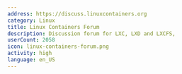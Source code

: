 ```yaml
---
address: https://discuss.linuxcontainers.org
category: Linux
title: Linux Containers Forum
description: Discussion forum for LXC, LXD and LXCFS,
userCount: 2058
icon: linux-containers-forum.png
activity: high
language: en_US
---
```

